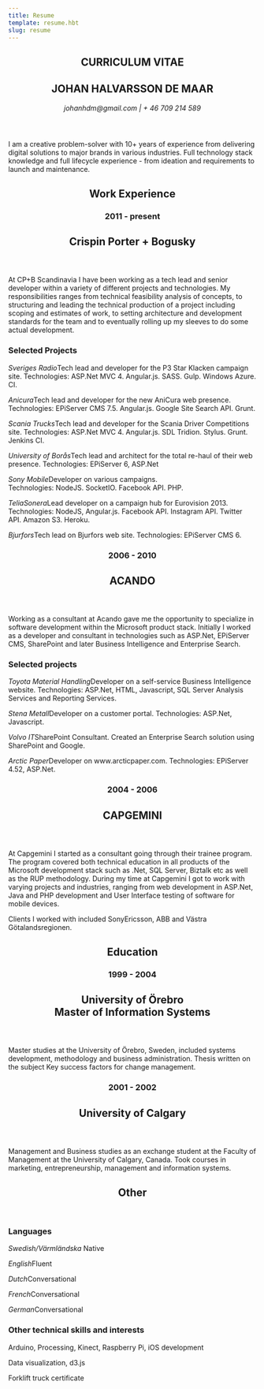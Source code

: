 ```yaml
---
title: Resume
template: resume.hbt
slug: resume
---
```


<article>
  <header>
    <h2>CURRICULUM VITAE</h2>
    <h1>JOHAN HALVARSSON DE MAAR</h1>
    <address>
      johanhdm@gmail.com  |  + 46 709 214 589
    </address>
  </header>
  <p>I am a creative problem-solver with 10+ years of experience from delivering digital solutions to major brands in various industries. Full technology stack knowledge and full lifecycle experience - from ideation and requirements to launch and maintenance.</p>
</article>
<article>
  <header>
    <h2>Work Experience</h2>
    <h3>2011 - present</h3>
    <h1>Crispin Porter + Bogusky</h1>
  </header>
  <p>At CP+B Scandinavia I have been working as a tech lead and senior developer within a variety of different projects and technologies. My responsibilities ranges from technical feasibility analysis of concepts, to structuring and leading the technical production of a project including scoping and estimates of work, to setting architecture and development standards for the team and to eventually rolling up my sleeves to do some actual development.</p>
  <h3>Selected Projects</h3>
  <p><em>Sveriges Radio</em>Tech lead and developer for the P3 Star Klacken campaign site. Technologies: ASP.Net MVC 4. Angular.js. SASS. Gulp. Windows Azure. CI.</p>
  <p><em>Anicura</em>Tech lead and developer for the new AniCura web presence. <br/> Technologies: EPiServer CMS 7.5. Angular.js. Google Site Search API. Grunt.</p>
  <p><em>Scania Trucks</em>Tech lead and developer for the Scania Driver Competitions site. Technologies: ASP.Net MVC 4. Angular.js. SDL Tridion. Stylus. Grunt. Jenkins CI.</p>
  <p><em>University of Borås</em>Tech lead and architect for the total re-haul of their web presence. Technologies: EPiServer 6, ASP.Net</p>
  <p><em>Sony Mobile</em>Developer on various campaigns. <br />Technologies: NodeJS. SocketIO. Facebook API. PHP.</p>
  <p><em>TeliaSonera</em>Lead developer on a campaign hub for Eurovision 2013.<br/>Technologies: NodeJS, Angular.js. Facebook API. Instagram API. Twitter API. Amazon S3. Heroku.</p>
  <p><em>Bjurfors</em>Tech lead on Bjurfors web site. Technologies: EPiServer CMS 6.</p>
</article>
<article>
  <header>
    <h3>2006 - 2010</h3>
    <h1>ACANDO</h1>
  </header>
  <p>Working as a consultant at Acando gave me the opportunity to specialize in software development within the Microsoft product stack. Initially I worked as a developer and consultant in technologies such as ASP.Net, EPiServer CMS, SharePoint and later Business Intelligence and Enterprise Search.</p>
  <h3>Selected projects</h3>
  <p><em>Toyota Material Handling</em>Developer on a self-service Business Intelligence website. Technologies: ASP.Net, HTML, Javascript, SQL Server Analysis Services and Reporting Services.</p>
  <p><em>Stena Metall</em>Developer on a customer portal. Technologies: ASP.Net, Javascript.</p>
  <p><em>Volvo IT</em>SharePoint Consultant. Created an Enterprise Search solution using SharePoint and Google.</p>
  <p><em>Arctic Paper</em>Developer on www.arcticpaper.com. Technologies: EPiServer 4.52, ASP.Net.</p>  
</article>

<article class="break-after">
  <header>
    <h3>2004 - 2006</h3>
    <h1>CAPGEMINI</h1>
  </header>
  <p>At Capgemini I started as a consultant going through their trainee program. The program covered both technical education in all products of the Microsoft development stack such as .Net, SQL Server, Biztalk etc as well as the RUP methodology. During my time at Capgemini I got to work with varying projects and industries, ranging from web development in ASP.Net, Java and PHP development and User Interface testing of software for mobile devices.</p>
  <p>
  Clients I worked with included SonyEricsson, ABB and Västra Götalandsregionen.</p>
</article>
<article>
  <header>
    <h2>Education</h2>
    <h3>1999 - 2004</h3>
    <h1>University of Örebro <br/> Master of Information Systems</h1>
  </header>
  <p>
  Master studies at the University of Örebro, Sweden, included systems development, methodology and
  business administration. Thesis written on the subject Key success factors for change management.  
  </p>
</article>
<article class="break-after">
  <header>
    <h3>2001 - 2002</h3>
    <h1>University of Calgary</h1>
  </header>
  <p>
  Management and Business studies as an exchange student at the Faculty of Management at the University of Calgary, Canada. Took courses in marketing, entrepreneurship, management and information systems.
  </p>
</article>
<article>
  <header>
    <h2>Other</h2>
  </header>
  <h3>Languages</h3>
  <p><em>Swedish/Värmländska </em>Native</p>
  <p><em>English</em>Fluent</p>
  <p><em>Dutch</em>Conversational</p>
  <p><em>French</em>Conversational</p>
  <p><em>German</em>Conversational</p>
  <h3>Other technical skills and interests</h3>
  <p>Arduino, Processing, Kinect, Raspberry Pi, iOS development</p>
  <p>Data visualization, d3.js</p>
  <p>Forklift truck certificate</p>
</article>
